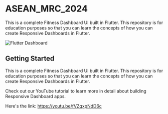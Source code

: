 # ASEAN_MRC_2024

This is a complete Fitness Dashboard UI built in Flutter. This repository is for education purposes so that you can learn the concepts of how you can create Responsive Dashboards in Flutter.

![Flutter Dashboard](https://github.com/HeyFlutter-Public/Flutter-Fitness-Dashboard-UI/assets/56497715/a34f073e-79c4-4dea-991d-bba6060bc9a8)


## Getting Started

This is a complete Fitness Dashboard UI built in Flutter. This repository is for education purposes so that you can learn the concepts of how you can create Responsive Dashboards in Flutter.

Check out our YouTube tutorial to learn more in detail about building Responsive Dashboard apps.

Here's the link: https://youtu.be/fVZqxpNdD6c
